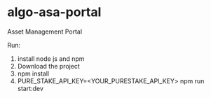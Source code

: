 # algo-asa-portal

Asset Management Portal

Run:

1. install node js and npm
2. Download the project
3. npm install
4. PURE_STAKE_API_KEY=<YOUR_PURESTAKE_API_KEY> npm run start:dev